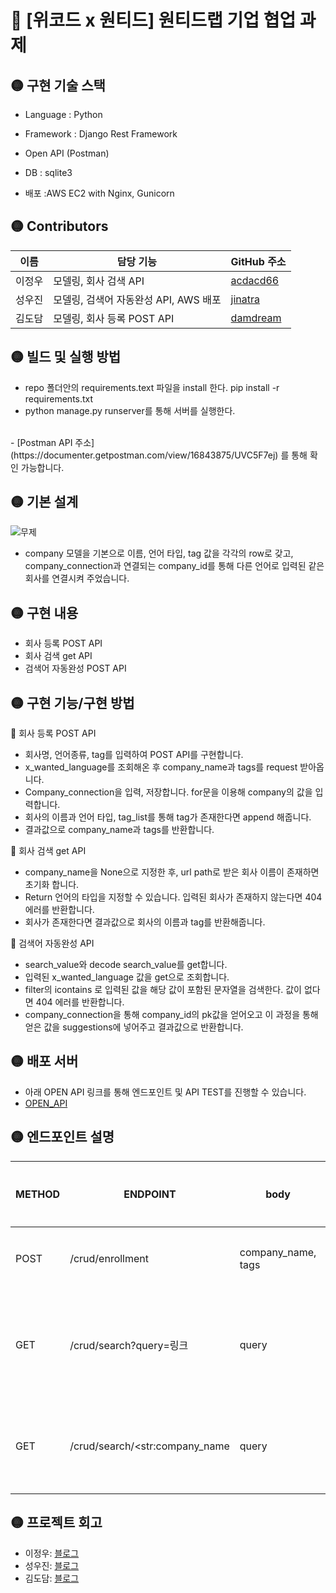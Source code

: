 # 🔴 [위코드 x 원티드] 원티드랩 기업 협업 과제

## 🟡 구현 기술 스택
- Language  : Python

- Framework :  Django Rest Framework

- Open API (Postman)

- DB  : sqlite3

- 배포 :AWS EC2 with Nginx, Gunicorn

## 🟡 Contributors
|이름 |담당 기능| GitHub 주소|
|------|---|---|
|이정우|모델링, 회사 검색 API| [acdacd66](http://github.com/acdacd66)|
|성우진|모델링, 검색어 자동완성 API, AWS 배포 | [jinatra](http://github.com/jinatra)|
|김도담|모델링, 회사 등록 POST API| [damdream](http://github.com/damdream)|


## 🟡 빌드 및 실행 방법
- repo 폴더안의 requirements.text 파일을 install 한다.
pip install -r requirements.txt
- python manage.py runserver를 통해 서버를 실행한다.
<br>
- [Postman API 주소](https://documenter.getpostman.com/view/16843875/UVC5F7ej) 를 통해 확인 가능합니다.
<br>


## 🟡 기본 설계
![무제](https://user-images.githubusercontent.com/81546305/140999122-f1c0640b-4c5c-4254-ba9c-969291c65e85.jpg)

- company 모델을 기본으로 이름, 언어 타입, tag 값을 각각의 row로 갖고, 
  company_connection과 연결되는 company_id를 통해 다른 언어로 입력된 같은 회사를 연결시켜 주었습니다.


## 🟡 구현 내용
- 회사 등록 POST API
- 회사 검색 get API
- 검색어 자동완성 POST API

## 🟡 구현 기능/구현 방법
🔵  회사 등록 POST API
 
- 회사명, 언어종류, tag를 입력하여 POST API를 구현합니다. 
- x_wanted_language를 조회해온 후 company_name과 tags를 request 받아옵니다.
- Company_connection을 입력, 저장합니다. for문을 이용해 company의 값을 입력합니다.
- 회사의 이름과 언어 타입, tag_list를 통해 tag가 존재한다면 append 해줍니다.
- 결과값으로 company_name과 tags를 반환합니다. <br>


🔵 회사 검색 get API

- company_name을 None으로 지정한 후, url path로 받은 회사 이름이 존재하면 초기화 합니다.
- Return 언어의 타입을 지정할 수 있습니다. 입력된 회사가 존재하지 않는다면 404에러를 반환합니다.
- 회사가 존재한다면 결과값으로 회사의 이름과 tag를 반환해줍니다.

🔵 검색어 자동완성 API

- search_value와 decode search_value를 get합니다. 
- 입력된 x_wanted_language 값을 get으로 조회합니다.
- filter의 icontains 로 입력된 값을 해당 값이 포함된 문자열을 검색한다. 값이 없다면 404 에러를 반환합니다.
- company_connection을 통해 company_id의 pk값을 얻어오고 이 과정을 통해 얻은 값을 suggestions에 넣어주고 결과값으로 반환합니다.



## 🟡 배포 서버
- 아래 OPEN API 링크를 통해 엔드포인트 및 API TEST를 진행할 수 있습니다.
- [OPEN_API](http://18.224.165.47:8000)


## 🟡 엔드포인트 설명
|METHOD| ENDPOINT| body | 수행목적 |
|------|---|---|----|
| POST	| /crud/enrollment	| company_name, tags	| 회사 추가 |
| GET | /crud/search?query=링크 | query | 검색어 자동완성 |
| GET | /crud/search/<str:company_name | query| 검색 기능 구현 |



## 🟡 프로젝트 회고

- 이정우: [블로그](https://mytech123.tistory.com/)
- 성우진: [블로그](https://velog.io/@jinatra)
- 김도담: [블로그](http://velog.io/@damdreammm)

